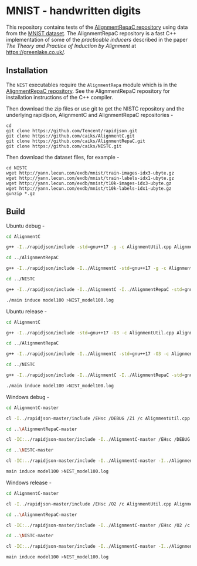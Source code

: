 # MNIST - handwritten digits

This repository contains tests of the [AlignmentRepaC repository](https://github.com/caiks/AlignmentRepaC) using data from the [MNIST dataset](http://yann.lecun.com/exdb/mnist/). The AlignmentRepaC repository is a fast C++ implementation of some of the *practicable inducers* described in the paper *The Theory and Practice of Induction by Alignment* at https://greenlake.co.uk/. 

<!--
## Documentation

There is an analysis of this dataset [here](https://greenlake.co.uk/pages/dataset_C_NIST). 
-->
## Installation

The `NIST` executables require the `AlignmentRepa` module which is in the [AlignmentRepaC repository](https://github.com/caiks/AlignmentRepaC). See the AlignmentRepaC repository for installation instructions of the C++ compiler.

Then download the zip files or use git to get the NISTC repository and the underlying rapidjson, AlignmentC and AlignmentRepaC repositories -
```
cd
git clone https://github.com/Tencent/rapidjson.git
git clone https://github.com/caiks/AlignmentC.git
git clone https://github.com/caiks/AlignmentRepaC.git
git clone https://github.com/caiks/NISTC.git
```
Then download the dataset files, for example -
```
cd NISTC
wget http://yann.lecun.com/exdb/mnist/train-images-idx3-ubyte.gz
wget http://yann.lecun.com/exdb/mnist/train-labels-idx1-ubyte.gz
wget http://yann.lecun.com/exdb/mnist/t10k-images-idx3-ubyte.gz
wget http://yann.lecun.com/exdb/mnist/t10k-labels-idx1-ubyte.gz
gunzip *.gz
```

## Build

Ubuntu debug -
```sh
cd AlignmentC

g++ -I../rapidjson/include -std=gnu++17 -g -c AlignmentUtil.cpp Alignment.cpp AlignmentApprox.cpp AlignmentAeson.cpp 

cd ../AlignmentRepaC

g++ -I../rapidjson/include -I../AlignmentC -std=gnu++17 -g -c AlignmentRepa.cpp AlignmentAesonRepa.cpp AlignmentRandomRepa.cpp AlignmentPracticableRepa.cpp AlignmentPracticableIORepa.cpp

cd ../NISTC

g++ -I../rapidjson/include -I../AlignmentC -I../AlignmentRepaC -std=gnu++17 -g -o main main.cpp NISTDev.cpp ../AlignmentRepaC/AlignmentRepa.o ../AlignmentRepaC/AlignmentAesonRepa.o ../AlignmentRepaC/AlignmentRandomRepa.o ../AlignmentRepaC/AlignmentPracticableRepa.o ../AlignmentRepaC/AlignmentPracticableIORepa.o ../AlignmentC/AlignmentUtil.o ../AlignmentC/Alignment.o ../AlignmentC/AlignmentApprox.o ../AlignmentC/AlignmentAeson.o

./main induce model100 >NIST_model100.log

```
Ubuntu release -
```sh
cd AlignmentC

g++ -I../rapidjson/include -std=gnu++17 -O3 -c AlignmentUtil.cpp Alignment.cpp AlignmentApprox.cpp AlignmentAeson.cpp 

cd ../AlignmentRepaC

g++ -I../rapidjson/include -I../AlignmentC -std=gnu++17 -O3 -c AlignmentRepa.cpp AlignmentAesonRepa.cpp AlignmentRandomRepa.cpp AlignmentPracticableRepa.cpp AlignmentPracticableIORepa.cpp

cd ../NISTC

g++ -I../rapidjson/include -I../AlignmentC -I../AlignmentRepaC -std=gnu++17 -O3 -o main main.cpp NISTDev.cpp ../AlignmentRepaC/AlignmentRepa.o ../AlignmentRepaC/AlignmentAesonRepa.o ../AlignmentRepaC/AlignmentRandomRepa.o ../AlignmentRepaC/AlignmentPracticableRepa.o ../AlignmentRepaC/AlignmentPracticableIORepa.o ../AlignmentC/AlignmentUtil.o ../AlignmentC/Alignment.o ../AlignmentC/AlignmentApprox.o ../AlignmentC/AlignmentAeson.o

./main induce model100 >NIST_model100.log

```
Windows debug -
```sh
cd AlignmentC-master

cl -I../rapidjson-master/include /EHsc /DEBUG /Zi /c AlignmentUtil.cpp Alignment.cpp AlignmentApprox.cpp AlignmentAeson.cpp 

cd ..\AlignmentRepaC-master

cl -IC:../rapidjson-master/include -I../AlignmentC-master /EHsc /DEBUG /Zi main.cpp AlignmentRepa.cpp AlignmentAesonRepa.cpp AlignmentRandomRepa.cpp AlignmentPracticableRepa.cpp AlignmentPracticableIORepa.cpp ../AlignmentC-master/AlignmentUtil.obj ../AlignmentC-master/Alignment.obj ../AlignmentC-master/AlignmentApprox.obj ../AlignmentC-master/AlignmentAeson.obj 

cd ..\NISTC-master

cl -IC:../rapidjson-master/include -I../AlignmentC-master -I../AlignmentRepaC-master /EHsc /DEBUG /Zi main.cpp NISTDev.cpp ../AlignmentRepaC-master/AlignmentRepa.obj ../AlignmentRepaC-master/AlignmentAesonRepa.obj ../AlignmentRepaC-master/AlignmentRandomRepa.obj ../AlignmentRepaC-master/AlignmentPracticableRepa.obj ../AlignmentRepaC-master/AlignmentPracticableIORepa.obj ../AlignmentC-master/AlignmentUtil.obj ../AlignmentC-master/Alignment.obj ../AlignmentC-master/AlignmentApprox.obj ../AlignmentC-master/AlignmentAeson.obj 

main induce model100 >NIST_model100.log
```
Windows release -
```sh
cd AlignmentC-master

cl -I../rapidjson-master/include /EHsc /O2 /c AlignmentUtil.cpp Alignment.cpp AlignmentApprox.cpp AlignmentAeson.cpp 

cd ..\AlignmentRepaC-master

cl -IC:../rapidjson-master/include -I../AlignmentC-master /EHsc /O2 /c AlignmentRepa.cpp AlignmentAesonRepa.cpp AlignmentRandomRepa.cpp AlignmentPracticableRepa.cpp AlignmentPracticableIORepa.cpp

cd ..\NISTC-master

cl -IC:../rapidjson-master/include -I../AlignmentC-master -I../AlignmentRepaC-master /EHsc /O2 main.cpp NISTDev.cpp ../AlignmentRepaC-master/AlignmentRepa.obj ../AlignmentRepaC-master/AlignmentAesonRepa.obj ../AlignmentRepaC-master/AlignmentRandomRepa.obj ../AlignmentRepaC-master/AlignmentPracticableIORepa.obj ../AlignmentRepaC-master/AlignmentPracticableRepa.obj ../AlignmentC-master/AlignmentUtil.obj ../AlignmentC-master/Alignment.obj ../AlignmentC-master/AlignmentApprox.obj ../AlignmentC-master/AlignmentAeson.obj 

main induce model100 >NIST_model100.log
```

